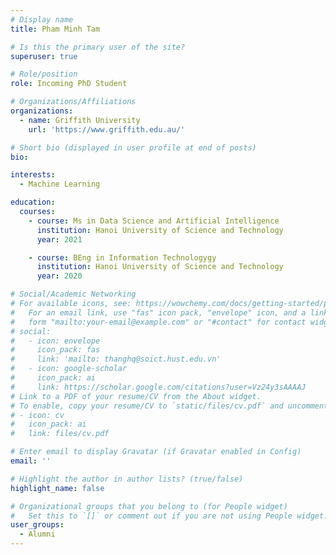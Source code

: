 ```yaml
---
# Display name
title: Pham Minh Tam

# Is this the primary user of the site?
superuser: true

# Role/position
role: Incoming PhD Student

# Organizations/Affiliations
organizations:
  - name: Griffith University
    url: 'https://www.griffith.edu.au/'

# Short bio (displayed in user profile at end of posts)
bio: 

interests:
  - Machine Learning

education:
  courses:
    - course: Ms in Data Science and Artificial Intelligence
      institution: Hanoi University of Science and Technology
      year: 2021

    - course: BEng in Information Technologygy
      institution: Hanoi University of Science and Technology
      year: 2020

# Social/Academic Networking
# For available icons, see: https://wowchemy.com/docs/getting-started/page-builder/#icons
#   For an email link, use "fas" icon pack, "envelope" icon, and a link in the
#   form "mailto:your-email@example.com" or "#contact" for contact widget.
# social:
#   - icon: envelope
#     icon_pack: fas
#     link: 'mailto: thanghq@soict.hust.edu.vn'
#   - icon: google-scholar
#     icon_pack: ai
#     link: https://scholar.google.com/citations?user=Vz24y3sAAAAJ
# Link to a PDF of your resume/CV from the About widget.
# To enable, copy your resume/CV to `static/files/cv.pdf` and uncomment the lines below.
# - icon: cv
#   icon_pack: ai
#   link: files/cv.pdf

# Enter email to display Gravatar (if Gravatar enabled in Config)
email: ''

# Highlight the author in author lists? (true/false)
highlight_name: false

# Organizational groups that you belong to (for People widget)
#   Set this to `[]` or comment out if you are not using People widget.
user_groups:
  - Alumni
---
```


